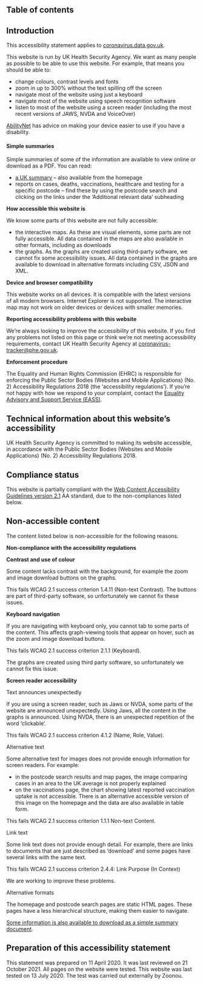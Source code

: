 ## Table of contents

## Introduction

This accessibility statement applies to [coronavirus.data.gov.uk](https://coronavirus.data.gov.uk).

This website is run by UK Health Security Agency. We want as many people as possible to be able to use this website. For example, that means you should be able to:

* change colours, contrast levels and fonts
* zoom in up to 300% without the text spilling off the screen
* navigate most of the website using just a keyboard
* navigate most of the website using speech recognition software
* listen to most of the website using a screen reader (including the most recent versions of JAWS, NVDA and VoiceOver)

[AbilityNet](https://mcmw.abilitynet.org.uk/) has advice on making your device easier to use if you have a disability.

#### Simple summaries 

Simple summaries of some of the information are available to view online or download as a PDF. You can read:

* [a UK summary](https://coronavirus.data.gov.uk/easy_read) – also available from the homepage
* reports on cases, deaths, vaccinations, healthcare and testing for a specific postcode – find these by using the postcode search and clicking on the links under the ‘Additional relevant data’ subheading

**How accessible this website is**

We know some parts of this website are not fully accessible:

* the interactive maps. As these are visual elements, some parts are not fully accessible. All data contained in the maps are also available in other formats, including as downloads
* the graphs. As the graphs are created using third-party software, we cannot fix some accessibility issues. All data contained in the graphs are available to download in alternative formats including CSV, JSON and XML. 

**Device and browser compatibility**

This website works on all devices. It is compatible with the latest versions of all modern browsers. Internet Explorer is not supported.
The interactive map may not work on older devices or devices with smaller memories.

**Reporting accessibility problems with this website**

We’re always looking to improve the accessibility of this website. If you find any problems not listed on this page or think we’re not meeting accessibility requirements, contact UK Health Security Agency at coronavirus-tracker@phe.gov.uk.

**Enforcement procedure**

The Equality and Human Rights Commission (EHRC) is responsible for enforcing the Public Sector Bodies (Websites and Mobile Applications) (No. 2) Accessibility Regulations 2018 (the ‘accessibility regulations’). If you’re not happy with how we respond to your complaint, contact the [Equality Advisory and Support Service (EASS)](https://www.equalityadvisoryservice.com/).

## Technical information about this website’s accessibility

UK Health Security Agency is committed to making its website accessible, in accordance with the Public Sector Bodies (Websites and Mobile Applications) (No. 2) Accessibility Regulations 2018.

## Compliance status

This website is partially compliant with the [Web Content Accessibility Guidelines version 2.1](https://www.w3.org/TR/WCAG21/) AA standard, due to the non-compliances listed below.

## Non-accessible content

The content listed below is non-accessible for the following reasons.

**Non-compliance with the accessibility regulations**

**Contrast and use of colour**

Some content lacks contrast with the background, for example the zoom and image download buttons on the graphs.

This fails WCAG 2.1 success criterion 1.4.11 (Non-text Contrast). The buttons are part of third-party software, so unfortunately we cannot fix these issues.

**Keyboard navigation**

If you are navigating with keyboard only, you cannot tab to some parts of the content. This affects graph-viewing tools that appear on hover, such as the zoom and image download buttons.

This fails WCAG 2.1 success criterion 2.1.1 (Keyboard).

The graphs are created using third party software, so unfortunately we cannot fix this issue.

**Screen reader accessibility**

Text announces unexpectedly

If you are using a screen reader, such as Jaws or NVDA, some parts of the website are announced unexpectedly. Using Jaws, all the content in the graphs is announced. Using NVDA, there is an unexpected repetition of the word ‘clickable’.

This fails WCAG 2.1 success criterion 4.1.2 (Name, Role, Value).

Alternative text

Some alternative text for images does not provide enough information for screen readers. For example:

* in the postcode search results and map pages, the image comparing cases in an area to the UK average is not properly explained
* on the vaccinations page, the chart showing latest reported vaccination uptake is not accessible. There is an alternative accessible version of this image on the homepage and the data are also available in table form.

This fails WCAG 2.1 success criterion 1.1.1 Non-text Content.

Link text

Some link text does not provide enough detail. For example, there are links to documents that are just described as ‘download’ and some pages have several links with the same text.

This fails WCAG 2.1 success criterion 2.4.4: Link Purpose (In Context)

We are working to improve these problems.

Alternative formats

The homepage and postcode search pages are static HTML pages. These pages have a less hierarchical structure, making them easier to navigate. 

[Some information is also available to download as a simple summary document](#Simple-summaries).

## Preparation of this accessibility statement

This statement was prepared on 11 April 2020. It was last reviewed on 21 October 2021. All pages on the website were tested. This website was last tested on 13 July 2020. The test was carried out externally by Zoonou.
